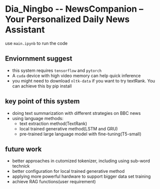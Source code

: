 # Dia_Ningbo -- NewsCompanion – Your Personalized Daily News Assistant

use `main.ipynb` to run the code

## Enviornment suggest
- this system requires `tensorflow` and `pytorch`
- A `cuda` device with high video memory can help quick inference
- you might need to download `nltk-data` if you want to try textRank. You can achieve this by pip install

## key point of this system
- doing text summarization with different strategies on BBC news
- using language methods:
    - text extraction method(TextRank)
    - local trained generative method(LSTM and GRU)
    - pre-trained large language model with fine-tuning(T5-small)

## future work
- better approaches in cutomized tokenizer, including using sub-word technick
- better configuration for local trained generative method
- applying more powerful hardware to support bigger data set training
- achieve RAG functions(user requirement)











